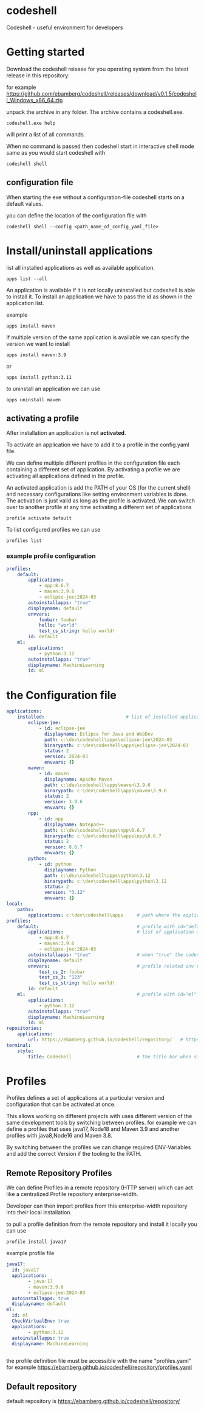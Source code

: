 # codeshell
Codeshell - useful environment for developers

# Getting started

Download the codeshell release for you operating system from the latest release in this repository:

for example
https://github.com/ebamberg/codeshell/releases/download/v0.1.5/codeshell_Windows_x86_64.zip

unpack the archive in any folder. The archive contains a codeshell.exe.

```shell
codeshell.exe help
```
will print a list of all commands.

When no command is passed then codeshell start in interactive shell mode same as you would start codeshell with
```shell
codeshell shell
```

## configuration file
When starting the exe without a configuration-file codeshell starts on a default values.

you can define the location of the configuration file with

```shell 
codeshell shell --config <path_name_of_config_yaml_file>
```

# Install/uninstall applications

list all installed applications as well as available application. 
```shell
apps list --all
```

An application is available if it is not locally uninstalled but codeshell is able to install it.
To install an application we have to pass the id as shown in the application list.

example

```shell
apps install maven
```

If multiple version of the same application is available we can specify the version we want to install

```shell
apps install maven:3.9
```

or 
```shell
apps install python:3.11
```

to uninstall an application we can use

```shell
apps uninstall maven
```

## activating a profile

After installation an application is not __activated__.

To activate an application we have to add it to a profile in the config.yaml file.

We can define multiple different profiles in the configuration file each containing
a different set of application.
By activating a profile we are activating all applications defined in the profile.

An activated application is add the PATH of your OS (for the current shell) and necessary
configurations like setting environment variables is done. The activation is just valid as long
as the profile is activated. We can switch over to another profile at any time activating a different
set of applications

```shell
profile activate default
```

To list configured profiles we can use
```shell
profiles list 
```

### example profile configuration
```yaml
profiles:
    default:
        applications:
            - npp:8.6.7
            - maven:3.9.6
            - eclipse-jee:2024-03
        autoinstallapps: "true"
        displayname: default
        envvars:
            foobar: foobar
            hello: "world"
            test_cs_string: hello world!
        id: default
    ml:
        applications:
            - python:3.12
        autoinstallapps: "true"
        displayname: MachineLearning
        id: ml
```

# the Configuration file

```yaml
applications:
    installed:                              # list of installed applications
        eclipse-jee:
            - id: eclipse-jee
              displayname: Eclipse for Java and WebDev
              path: c:\dev\codeshell\apps\eclipse-jee\2024-03
              binarypath: c:\dev\codeshell\apps\eclipse-jee\2024-03
              status: 2
              version: 2024-03
              envvars: {}
        maven:
            - id: maven
              displayname: Apache Maven
              path: c:\dev\codeshell\apps\maven\3.9.6
              binarypath: c:\dev\codeshell\apps\maven\3.9.6
              status: 2
              version: 3.9.6
              envvars: {}
        npp:
            - id: npp
              displayname: Notepad++
              path: c:\dev\codeshell\apps\npp\8.6.7
              binarypath: c:\dev\codeshell\apps\npp\8.6.7
              status: 2
              version: 8.6.7
              envvars: {}
        python:
            - id: python
              displayname: Python
              path: c:\dev\codeshell\apps\python\3.12
              binarypath: c:\dev\codeshell\apps\python\3.12
              status: 2
              version: "3.12"
              envvars: {}
local:
    paths:
        applications: c:\dev\codeshell\apps     # path where the application are downloaded and installed
profiles:
    default:                                    # profile with id="default"
        applications:                           # list of application assigned to this profiles. when activating this profiles. this apps are activated
            - npp:8.6.7
            - maven:3.9.6
            - eclipse-jee:2024-03
        autoinstallapps: "true"                 # when "true" the codeshell automatically installs apps of the profile if the are not already installed
        displayname: default
        envvars:                                # profile related env variable that are set. each application has it's own envvars section for application specific envvars     
            test_cs_2: foobar
            test_cs_3: "123"
            test_cs_string: hello world!
        id: default
    ml:                                         # profile with id="ml"
        applications:
            - python:3.12
        autoinstallapps: "true"
        displayname: MachineLearning
        id: ml
repositories:
    applications:
        url: https://ebamberg.github.io/codeshell/repository/   # https server to look up available applications. under the address we expect an applications.yaml file with information where to download and how to run an application
terminal:
    style:
        title: Codeshell                        # the title bar when starting codeshell.

```
# Profiles

Profiles defines a set of applications at a particular version and configuration that can be activated at once.

This allows working on different projects with uses different version of the same development tools by switching between profiles.
for example we can define  a profiles that uses java17, Node18 and Maven 3.9 and another profiles with java8,Node16 and Maven 3.8.

By switching between the profiles we can change required ENV-Variables and add the correct Version if the tooling to the PATH.



## Remote Repository Profiles
We can define Profiles in a remote repository (HTTP server) which can act like a centralized Profile repository enterprise-width.

Developer can then import profiles from this enterprise-width repository into their local installation.

to pull a profile definition from the remote repository and install it locally you can use
```shell
profile install java17
```

example profile file
```yaml
java17:
  id: java17
  applications:
        - java:17
        - maven:3.9.6
        - eclipse-jee:2024-03
  autoinstallapps: true
  displayname: default
ml:
  id: ml
  CheckVirtualEnv: true
  applications:
        - python:3.12
  autoinstallapps: true
  displayname: MachineLearning
        
```
the profile definition file must be accessible with the name "profiles.yaml" for example
https://ebamberg.github.io/codeshell/repository/profiles.yaml

## Default repository
default repository is https://ebamberg.github.io/codeshell/repository/